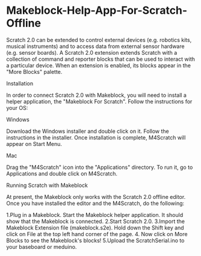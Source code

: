 Makeblock-Help-App-For-Scratch-Offline
======================================
Scratch 2.0 can be extended to control external devices (e.g. robotics kits, musical instruments) and to access data from external sensor hardware (e.g. sensor boards). A Scratch 2.0 extension extends Scratch with a collection of command and reporter blocks that can be used to interact with a particular device. When an extension is enabled, its blocks appear in the "More Blocks" palette.

Installation

In order to connect Scratch 2.0 with Makeblock, you will need to install a helper application, the "Makeblock For Scratch". Follow the instructions for your OS:

Windows

Download the Windows installer and double click on it. Follow the instructions in the installer. Once installation is complete, M4Scratch will appear on Start Menu.

Mac

Drag the "M4Scratch" icon into the "Applications" directory. To run it, go to Applications and double click on M4Scratch.


Running Scratch with Makeblock

At present, the Makeblock only works with the Scratch 2.0 offline editor. Once you have installed the editor and the M4Scratch, do the following:

1.Plug in a Makeblock.
Start the Makeblock helper application. It should show that the Makeblock is connected.
2.Start Scratch 2.0.
3.Import the Makeblock Extension file (makeblock.s2e). Hold down the Shift key and click on File at the top left hand corner of the page. 
4. Now click on More Blocks to see the Makeblock's blocks!
5.Upload the ScratchSerial.ino to your baseboard or meduino.